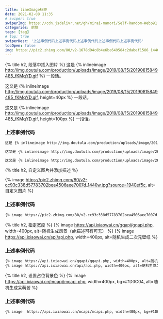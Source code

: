 ```yaml
---
title: lineImage标签
date: 2021-02-08 11:35
# swiper: true
swiperImg: https://cdn.jsdelivr.net/gh/mirai-mamori/Self-Random-Webp@1.0.0/pc/background6.webp
categories: 前端
tags: [tag]
# top: true
swiperDesc: '上述事例代码上述事例代码上述事例代码上述事例代码上述事例代码'
tocOpen: false
img: https://pic2.zhimg.com/80/v2-1678d94c8b4e6be640584c2dabef1586_1440w.jpg?source=1940ef5c
---
```

{% title h2, 段落中插入图片 %}
这是 {% inlineimage http://img.doutula.com/production/uploads/image/2019/08/15/20190815849485_fKMqYD.gif %} 一段话。

这又是 {% inlineimage http://img.doutula.com/production/uploads/image/2019/08/15/20190815849485_fKMqYD.gif, height=40px %} 一段话。

这又是 {% inlineimage http://img.doutula.com/production/uploads/image/2019/08/15/20190815849485_fKMqYD.gif, height=100px %} 一段话。

### 上述事例代码
```bash
这是 {% inlineimage http://img.doutula.com/production/uploads/image/2019/08/15/20190815849485_fKMqYD.gif %} 一段话。

这又是 {% inlineimage http://img.doutula.com/production/uploads/image/2019/08/15/20190815849485_fKMqYD.gif, height=40px %} 一段话。

这又是 {% inlineimage http://img.doutula.com/production/uploads/image/2019/08/15/20190815849485_fKMqYD.gif, height=100px %} 一段话。
```
{% title h2, 自定义图片并添加描述 %}

{% image https://pic2.zhimg.com/80/v2-cc93c338d57783702bea4506aee7007d_1440w.jpg?source=1940ef5c, alt=自定义图片 %}
### 上述事例代码
```bash
{% image https://pic2.zhimg.com/80/v2-cc93c338d57783702bea4506aee7007d_1440w.jpg?source=1940ef5c, alt=自定义图片 %}
```
{% title h2, 指定宽度 %}
{% image https://api.ixiaowai.cn/gqapi/gqapi.php, width=400px, alt=随机生成风景（alt描述可有可无） %}
{% image https://api.ixiaowai.cn/api/api.php, width=400px, alt=随机生成二次元壁纸 %}
### 上述事例代码
```bash
{% image https://api.ixiaowai.cn/gqapi/gqapi.php, width=400px, alt=随机生成风景（alt描述可有可无） %}
{% image https://api.ixiaowai.cn/api/api.php, width=400px, alt=随机生成二次元壁纸 %}
```
{% title h2, 设置占位背景色 %}
{% image  https://api.ixiaowai.cn/mcapi/mcapi.php, width=400px, bg=#1D0C04, alt=随机生成呆萌酱 %}
### 上述事例代码
```bash
{% image  https://api.ixiaowai.cn/mcapi/mcapi.php, width=400px, bg=#1D0C04, alt=随机生成呆萌酱 %}
```